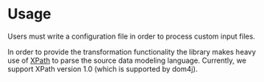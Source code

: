 # Usage

Users must write a configuration file in order to process custom input files.



In order to provide the transformation functionality the library makes heavy use
of [XPath](https://www.w3schools.com/xml/xpath_intro.asp) to parse the source data modeling language. Currently, we
support XPath version 1.0 (which is supported by dom4j).